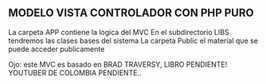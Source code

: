 ## MODELO VISTA CONTROLADOR CON PHP PURO

La carpeta APP contiene la logica del MVC
En el subdirectorio LIBS tendremos las clases bases del sistema
La carpeta Public el material que se puede acceder publicamente

Ojo: este MVC es basado en BRAD TRAVERSY, LIBRO PENDIENTE!
YOUTUBER DE COLOMBIA PENDIENTE..